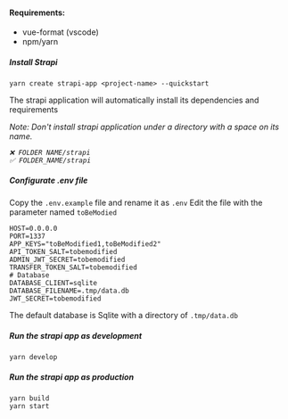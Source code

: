#### Requirements:
- vue-format (vscode)
- npm/yarn

##### Install Strapi
```yarn create strapi-app <project-name> --quickstart```

The strapi application will automatically install its dependencies and requirements

<i>
Note: Don't install strapi application under a directory with a space on its name.

    ❌ FOLDER NAME/strapi
    ✅ FOLDER_NAME/strapi
</i>

##### Configurate .env file
Copy the `.env.example` file and rename it as `.env`
Edit the file with the parameter named `toBeModied`
```
HOST=0.0.0.0
PORT=1337
APP_KEYS="toBeModified1,toBeModified2"
API_TOKEN_SALT=tobemodified
ADMIN_JWT_SECRET=tobemodified
TRANSFER_TOKEN_SALT=tobemodified
# Database
DATABASE_CLIENT=sqlite
DATABASE_FILENAME=.tmp/data.db
JWT_SECRET=tobemodified
```
The default database is Sqlite with a directory of `.tmp/data.db`
##### Run the strapi app as development
```yarn develop```
##### Run the strapi app as production
```
yarn build
yarn start
```